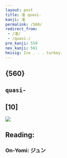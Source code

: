 ```yaml
---
layout: post
title: 准 quasi-
kanji: 准
permalink: /560/
redirect_from:
 - /准/
 - /quasi-/
pre_kanji: 559
nex_kanji: 561
heisig: Ice . . . turkey.
---
```


## {560}

## `quasi-`

## [10]

<div class="stroke"><img src="E58786.png" /></div>

## Reading:

### On-Yomi: ジュン
